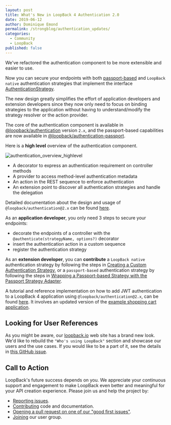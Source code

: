 ```yaml
---
layout: post
title: What's New in LoopBack 4 Authentication 2.0
date: 2019-06-12
author: Dominique Emond
permalink: /strongblog/authentication_updates/
categories:
  - Community
  - LoopBack
published: false
---
```


We've refactored the authentication component to be more extensible and easier to use.

Now you can secure your endpoints with both [passport-based](http://www.passportjs.org/)  and `LoopBack native` authentication strategies that implement the interface [AuthenticationStrategy](https://loopback.io/doc/en/lb4/apidocs.authentication.authenticationstrategy.html).

The new design greatly simplifies the effort of application developers and extension developers since they now only need to focus on binding strategies to the application without having to understand/modify the strategy resolver or the action provider.

The core of the authentication component is available in [@loopback/authentication](https://www.npmjs.com/package/@loopback/authentication) version `2.x`, and the passport-based capabilities are now available in [@loopback/authentication-passport](https://www.npmjs.com/package/@loopback/authentication-passport).

<!--more-->

Here is a **high level** overview of the authentication component.

![authentication_overview_highlevel](https://loopback.io/pages/en/lb4/imgs/authentication_overview_highlevel.png)

- A decorator to express an authentication requirement on controller methods
- A provider to access method-level authentication metadata
- An action in the REST sequence to enforce authentication
- An extension point to discover all authentication strategies and handle the
  delegation

Detailed documentation about the design and usage of `@loopback/authentication@2.x` can be found [here](https://loopback.io/doc/en/lb4/Loopback-component-authentication.html).

As an **application developer**, you only need 3 steps to secure your endpoints:

- decorate the endpoints of a controller with the `@authenticate(strategyName, options?)` decorator
- insert the authentication action in a custom sequence 
- register the authentication strategy

As an **extension developer**, you can **contribute** a `LoopBack native` authentication strategy by following the steps in [Creating a Custom Authentication Strategy](https://loopback.io/doc/en/lb4/Loopback-component-authentication.html#creating-a-custom-authentication-strategy), or a `passport-based` authentication strategy by following the steps in [Wrapping a Passport-based Strategy with the Passport Strategy Adapter](https://www.npmjs.com/package/@loopback/authentication-passport).

A tutorial and reference implementation on how to add JWT authentication to a LoopBack 4 application using `@loopback/authentication@2.x`, can be found [here](https://loopback.io/doc/en/lb4/Authentication-Tutorial.html). It involves an updated version of the [example shopping cart application](https://github.com/strongloop/loopback4-example-shopping).

## Looking for User References

As you might be aware, our [loopback.io](https://loopback.io/) web site has a brand new look. We'd like to rebuild the `"Who's using LoopBack"` section and showcase our users and the use cases. If you would like to be a part of it, see the details in [this GitHub issue](https://github.com/strongloop/loopback-next/issues/3047).

## Call to Action

LoopBack's future success depends on you. We appreciate your continuous support and engagement to make LoopBack even better and meaningful for your API creation experience. Please join us and help the project by:

- [Reporting issues](https://github.com/strongloop/loopback-next/issues).
- [Contributing](https://github.com/strongloop/loopback-next/blob/master/docs/CONTRIBUTING.md)
  code and documentation.
- [Opening a pull request on one of our "good first issues"](https://github.com/strongloop/loopback-next/labels/good%20first%20issue).
- [Joining](https://github.com/strongloop/loopback-next/issues/110) our user group.
